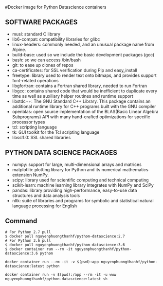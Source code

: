 #Docker image for Python Datascience containers
## SOFTWARE PACKAGES
   * musl: standard C library
   * lib6-compat: compatibility libraries for glibc
   * linux-headers: commonly needed, and an unusual package name from Alpine.
   * build-base: used so we include the basic development packages (gcc)
   * bash: so we can access /bin/bash
   * git: to ease up clones of repos
   * ca-certificates: for SSL verification during Pip and easy_install
   * freetype: library used to render text onto bitmaps, and provides support font-related operations
   * libgfortran: contains a Fortran shared library, needed to run Fortran
   * libgcc: contains shared code that would be inefficient to duplicate every time as well as auxiliary helper routines and runtime support
   * libstdc++: The GNU Standard C++ Library. This package contains an additional runtime library for C++ programs built with the GNU compiler
   * openblas: open source implementation of the BLAS(Basic Linear Algebra Subprograms) API with many hand-crafted optimizations for specific processor types
   * tcl: scripting language
   * tk: GUI toolkit for the Tcl scripting language
   * libssl1.0: SSL shared libraries

## PYTHON DATA SCIENCE PACKAGES
   * numpy: support for large, multi-dimensional arrays and matrices
   * matplotlib: plotting library for Python and its numerical mathematics extension NumPy.
   * scipy: library used for scientific computing and technical computing
   * scikit-learn: machine learning library integrates with NumPy and SciPy
   * pandas: library providing high-performance, easy-to-use data structures and data analysis tools
   * nltk: suite of libraries and programs for symbolic and statistical natural language processing for English


## Command
```
# For Python 2.7 pull
$ docker pull nguyenphuongthanhf/python-datascience:2.7
# For Python 3.6 pull
$ docker pull nguyenphuongthanhf/python-datascience:3.6
$ docker container run --rm -it nguyenphuongthanhf/python-datascience:3.6 python

docker container run --rm -it -v $(pwd):app nguyenphuongthanhf/python-datascience:latest python

docker container run -v $(pwd):/app --rm -it -u www nguyenphuongthanhf/python-datascience:latest sh

```
